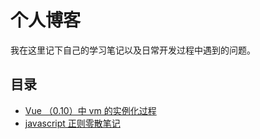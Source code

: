 # 个人博客

我在这里记下自己的学习笔记以及日常开发过程中遇到的问题。

## 目录

- [Vue （0.10）中 vm 的实例化过程](https://github.com/zsjie/blog/issues/1)
- [javascript 正则零散笔记](https://github.com/zsjie/blog/issues/2)
